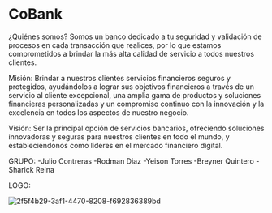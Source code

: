 # CoBank

¿Quiénes somos?
Somos un banco dedicado a tu seguridad y validación de procesos en cada transacción que realices, por lo que estamos comprometidos a brindar la más alta calidad de servicio a todos nuestros clientes.

Misión:
Brindar a nuestros clientes servicios financieros seguros y protegidos, ayudándolos a lograr sus objetivos financieros a través de un servicio al cliente excepcional, una amplia gama de productos y soluciones financieras personalizadas y un compromiso continuo con la innovación y la excelencia en todos los aspectos de nuestro negocio.

Visión:
Ser la principal opción de servicios bancarios, ofreciendo soluciones innovadoras y seguras para nuestros clientes en todo el mundo, y estableciéndonos como líderes en el mercado financiero digital.

GRUPO:
-Julio Contreras
-Rodman Diaz
-Yeison Torres
-Breyner Quintero
-Sharick Reina

LOGO:

![2f5f4b29-3af1-4470-8208-f692836389bd](https://user-images.githubusercontent.com/129232493/234123718-1e0eb5de-205a-4ff9-b5ef-8c5e602ea531.jpg)
